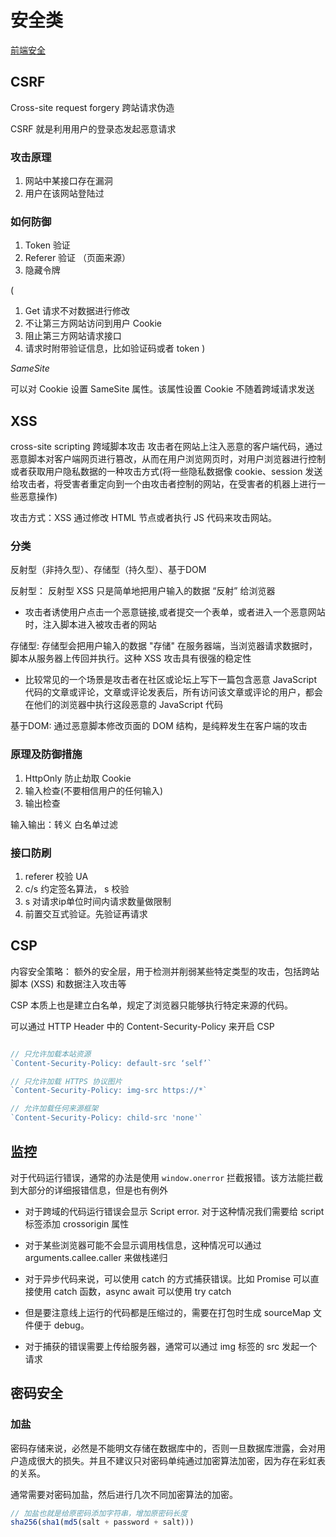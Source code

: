 # 安全类

[前端安全](https://mubu.com/doc/Pb9lLOsHB)

## CSRF
Cross-site request forgery  跨站请求伪造

CSRF 就是利用用户的登录态发起恶意请求

### 攻击原理
1. 网站中某接口存在漏洞
2. 用户在该网站登陆过

### 如何防御
1. Token 验证
2. Referer 验证 （页面来源）
3. 隐藏令牌 

(
  1. Get 请求不对数据进行修改
  2. 不让第三方网站访问到用户 Cookie
  3. 阻止第三方网站请求接口
  4. 请求时附带验证信息，比如验证码或者 token
)


*SameSite*

可以对 Cookie 设置 SameSite 属性。该属性设置 Cookie 不随着跨域请求发送



## XSS
cross-site scripting 跨域脚本攻击
攻击者在网站上注入恶意的客户端代码，通过恶意脚本对客户端网页进行篡改，从而在用户浏览网页时，对用户浏览器进行控制或者获取用户隐私数据的一种攻击方式(将一些隐私数据像 cookie、session 发送给攻击者，将受害者重定向到一个由攻击者控制的网站，在受害者的机器上进行一些恶意操作)

攻击方式：XSS 通过修改 HTML 节点或者执行 JS 代码来攻击网站。


### 分类
反射型（非持久型）、存储型（持久型）、基于DOM

反射型： 反射型 XSS 只是简单地把用户输入的数据 “反射” 给浏览器
  - 攻击者诱使用户点击一个恶意链接,或者提交一个表单，或者进入一个恶意网站时，注入脚本进入被攻击者的网站

存储型: 存储型会把用户输入的数据 "存储" 在服务器端，当浏览器请求数据时，脚本从服务器上传回并执行。这种 XSS 攻击具有很强的稳定性

  - 比较常见的一个场景是攻击者在社区或论坛上写下一篇包含恶意 JavaScript 代码的文章或评论，文章或评论发表后，所有访问该文章或评论的用户，都会在他们的浏览器中执行这段恶意的 JavaScript 代码

基于DOM: 通过恶意脚本修改页面的 DOM 结构，是纯粹发生在客户端的攻击


### 原理及防御措施

1. HttpOnly 防止劫取 Cookie
2. 输入检查(不要相信用户的任何输入)
3. 输出检查

输入输出：转义
白名单过滤

### 接口防刷
1. referer 校验 UA
2. c/s 约定签名算法， s 校验
3. s 对请求ip单位时间内请求数量做限制
4. 前置交互式验证。先验证再请求


## CSP
内容安全策略：
额外的安全层，用于检测并削弱某些特定类型的攻击，包括跨站脚本 (XSS) 和数据注入攻击等

CSP 本质上也是建立白名单，规定了浏览器只能够执行特定来源的代码。

可以通过 HTTP Header 中的 Content-Security-Policy 来开启 CSP

```js

// 只允许加载本站资源
`Content-Security-Policy: default-src ‘self’`

// 只允许加载 HTTPS 协议图片
`Content-Security-Policy: img-src https://*`

// 允许加载任何来源框架
`Content-Security-Policy: child-src 'none'`
```

## 监控

对于代码运行错误，通常的办法是使用 `window.onerror` 拦截报错。该方法能拦截到大部分的详细报错信息，但是也有例外

- 对于跨域的代码运行错误会显示 Script error. 对于这种情况我们需要给 script 标签添加 crossorigin 属性

- 对于某些浏览器可能不会显示调用栈信息，这种情况可以通过 arguments.callee.caller 来做栈递归

- 对于异步代码来说，可以使用 catch 的方式捕获错误。比如 Promise 可以直接使用 catch 函数，async await 可以使用 try catch

- 但是要注意线上运行的代码都是压缩过的，需要在打包时生成 sourceMap 文件便于 debug。

- 对于捕获的错误需要上传给服务器，通常可以通过 img 标签的 src 发起一个请求



## 密码安全


### 加盐

密码存储来说，必然是不能明文存储在数据库中的，否则一旦数据库泄露，会对用户造成很大的损失。并且不建议只对密码单纯通过加密算法加密，因为存在彩虹表的关系。

通常需要对密码加盐，然后进行几次不同加密算法的加密。

```js
// 加盐也就是给原密码添加字符串，增加原密码长度
sha256(sha1(md5(salt + password + salt)))
```